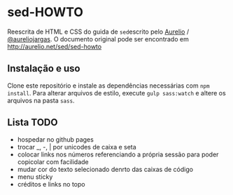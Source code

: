 # sed-HOWTO

Reescrita de HTML e CSS do guida de `sed`escrito pelo [Aurelio](http://aurelio.net) / [@aureliojargas](https://github.com/aureliojargas).
O documento original pode ser encontrado em http://aurelio.net/sed/sed-howto

## Instalação e uso

Clone este repositório e instale as dependências necessárias com `npm install`.
Para alterar arquivos de estilo, execute `gulp sass:watch` e altere os arquivos na pasta `sass`.

## Lista TODO

- hospedar no github pages
- trocar \_, -, | por unicodes de caixa e seta
- colocar links nos números referenciando a própria sessão para poder copicolar com facilidade
- mudar cor do texto selecionado denrto das caixas de código
- menu sticky
- créditos e links no topo
